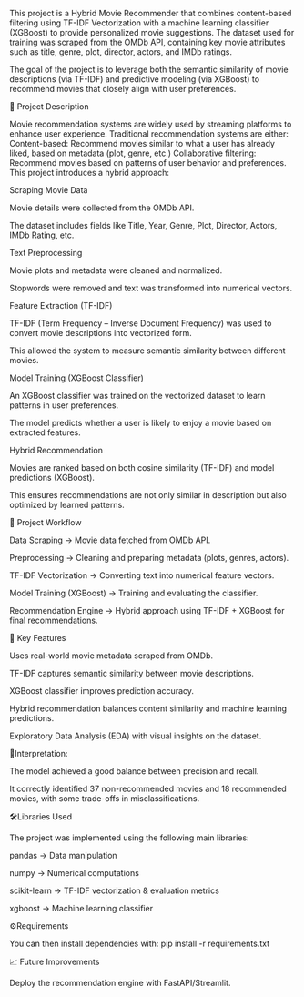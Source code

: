 This project is a Hybrid Movie Recommender that combines content-based filtering using TF-IDF Vectorization with a machine learning classifier (XGBoost) to provide personalized movie suggestions. The dataset used for training was scraped from the OMDb API, containing key movie attributes such as title, genre, plot, director, actors, and IMDb ratings.

The goal of the project is to leverage both the semantic similarity of movie descriptions (via TF-IDF) and predictive modeling (via XGBoost) to recommend movies that closely align with user preferences.

📖 Project Description

Movie recommendation systems are widely used by streaming platforms to enhance user experience. Traditional recommendation systems are either:
Content-based: Recommend movies similar to what a user has already liked, based on metadata (plot, genre, etc.)
Collaborative filtering: Recommend movies based on patterns of user behavior and preferences.
This project introduces a hybrid approach:

Scraping Movie Data

Movie details were collected from the OMDb API.

The dataset includes fields like Title, Year, Genre, Plot, Director, Actors, IMDb Rating, etc.

Text Preprocessing

Movie plots and metadata were cleaned and normalized.

Stopwords were removed and text was transformed into numerical vectors.

Feature Extraction (TF-IDF)

TF-IDF (Term Frequency – Inverse Document Frequency) was used to convert movie descriptions into vectorized form.

This allowed the system to measure semantic similarity between different movies.

Model Training (XGBoost Classifier)

An XGBoost classifier was trained on the vectorized dataset to learn patterns in user preferences.

The model predicts whether a user is likely to enjoy a movie based on extracted features.

Hybrid Recommendation

Movies are ranked based on both cosine similarity (TF-IDF) and model predictions (XGBoost).

This ensures recommendations are not only similar in description but also optimized by learned patterns.


🚀 Project Workflow

Data Scraping → Movie data fetched from OMDb API.

Preprocessing → Cleaning and preparing metadata (plots, genres, actors).

TF-IDF Vectorization → Converting text into numerical feature vectors.

Model Training (XGBoost) → Training and evaluating the classifier.

Recommendation Engine → Hybrid approach using TF-IDF + XGBoost for final recommendations.

🔑 Key Features

Uses real-world movie metadata scraped from OMDb.

TF-IDF captures semantic similarity between movie descriptions.

XGBoost classifier improves prediction accuracy.

Hybrid recommendation balances content similarity and machine learning predictions.

Exploratory Data Analysis (EDA) with visual insights on the dataset.


📌Interpretation:

The model achieved a good balance between precision and recall.

It correctly identified 37 non-recommended movies and 18 recommended movies, with some trade-offs in misclassifications.

🛠️Libraries Used

The project was implemented using the following main libraries:

pandas → Data manipulation

numpy → Numerical computations

scikit-learn → TF-IDF vectorization & evaluation metrics

xgboost → Machine learning classifier


⚙️Requirements

You can then install dependencies with:
pip install -r requirements.txt


📈 Future Improvements

Deploy the recommendation engine with FastAPI/Streamlit.
